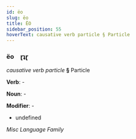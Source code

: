 ```yaml
---
id: ëo
slug: ëo
title: ËO
sidebar_position: 55
hoverText: causative verb particle § Particle
---
```


### ëo&emsp;<span kind="abugida">ɽʇɽ</span>

*causative verb particle* **§** Particle

**Verb**: -

**Noun**: -

**Modifier**: -

- undefined

*Misc Language Family*